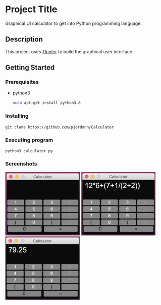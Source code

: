# Project Title

Graphical UI calculator to get into Python programming language.

## Description

This project uses [Tkinter](https://docs.python.org/es/3/library/tkinter.html) to build the graphical user interface. 

## Getting Started

### Prerequisites

* python3
  ```sh
  sudo apt-get install python3.8
  ```


### Installing

```
git clone https://github.com/pjordann/Calculator
```

### Executing program
```
python3 calculator.py
```

### Screenshots
<p float="left">
  <img src="https://github.com/pjordann/Calculator/blob/main/images/1.png" height="200" margin-right: 10px/>
  <img src="https://github.com/pjordann/Calculator/blob/main/images/2.png" height="200" />
  <img src="https://github.com/pjordann/Calculator/blob/main/images/3.png" height="200" />
</p>
